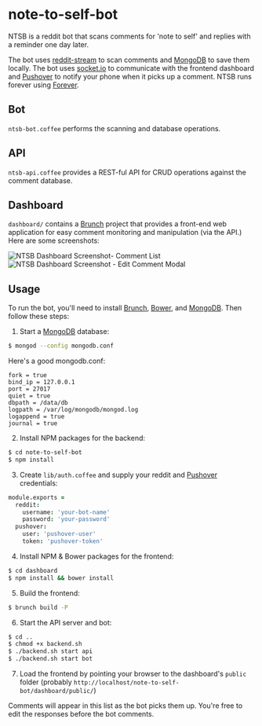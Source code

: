 # note-to-self-bot

NTSB is a reddit bot that scans comments for 'note to self' and replies with a reminder one day later.

The bot uses [reddit-stream](https://github.com/anaphase/reddit-stream) to scan comments and [MongoDB](https://www.mongodb.org/) to save them locally. The bot uses [socket.io](http://socket.io/) to communicate with the frontend dashboard and [Pushover](https://pushover.net/) to notify your phone when it picks up a comment. NTSB runs forever using [Forever](https://github.com/nodejitsu/forever).

## Bot
`ntsb-bot.coffee` performs the scanning and database operations.

## API
`ntsb-api.coffee` provides a REST-ful API for CRUD operations against the comment database.

## Dashboard
`dashboard/` contains a [Brunch](http://brunch.io/) project that provides a front-end web application for easy comment monitoring and manipulation (via the API.) Here are some screenshots:

![NTSB Dashboard Screenshot- Comment List](http://i.imgur.com/lFTNLZB.png)
![NTSB Dashboard Screenshot - Edit Comment Modal](http://i.imgur.com/xTxE0Uh.png)

## Usage
To run the bot, you'll need to install [Brunch](http://brunch.io/), [Bower](http://bower.io/), and [MongoDB](https://www.mongodb.org/). Then follow these steps:

1. Start a [MongoDB](https://www.mongodb.org/) database:
  ```bash
  $ mongod --config mongodb.conf
  ```

  Here's a good mongodb.conf:

  ```
  fork = true
  bind_ip = 127.0.0.1
  port = 27017
  quiet = true
  dbpath = /data/db
  logpath = /var/log/mongodb/mongod.log
  logappend = true
  journal = true
  ```

2. Install NPM packages for the backend:
  ```bash
  $ cd note-to-self-bot
  $ npm install
  ```

3. Create `lib/auth.coffee` and supply your reddit and [Pushover](https://pushover.net/) credentials:
  ```coffee
  module.exports =
    reddit:
      username: 'your-bot-name'
      password: 'your-password'
    pushover:
      user: 'pushover-user'
      token: 'pushover-token'
  ```

4. Install NPM & Bower packages for the frontend:
  ```bash
  $ cd dashboard
  $ npm install && bower install
  ```

5. Build the frontend:
  ```bash
  $ brunch build -P
  ```

6. Start the API server and bot:
  ```bash
  $ cd ..
  $ chmod +x backend.sh
  $ ./backend.sh start api
  $ ./backend.sh start bot
  ```

7. Load the frontend by pointing your browser to the dashboard's `public` folder (probably `http://localhost/note-to-self-bot/dashboard/public/`)
  
  Comments will appear in this list as the bot picks them up. You're free to edit the responses before the bot comments.

